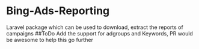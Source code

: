 # Bing-Ads-Reporting
Laravel package which can be used to download, extract the reports of campaigns
##ToDo
Add the support for adgroups and Keywords, PR would be awesome to help this go further
